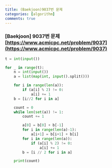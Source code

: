 ```yaml
---
title: (Baekjoon)9037번 문제
categories: [algorithm]
comments: true
---
```


### [Baekjoon] 9037번 문제 [https://www.acmicpc.net/problem/9037](https://www.acmicpc.net/problem/9037)

```python
t = int(input())

for _ in range(t):
    n = int(input())
    a = list(map(int, input().split()))

    for i in range(len(a)):
        if (a[i] % 2) != 0:
            a[i] += 1
    b = [i//2 for i in a]

    count = 0
    while len(set(a)) != 1:
        count += 1

        a[0] = b[0] + b[-1]
        for i in range(len(a)-1):
            a[i+1] = b[i+1] + b[i]
        for i in range(len(a)):
            if (a[i] % 2) != 0:
                a[i] += 1
        b = [i // 2 for i in a]

    print(count)
```
